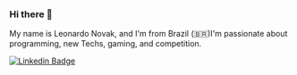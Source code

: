 ### Hi there 👋
My name is Leonardo Novak, and I'm from Brazil (🇧🇷)I'm passionate about programming, new Techs, gaming, and competition.

[![Linkedin Badge](https://img.shields.io/badge/-LinkedIn-blue?style=flat-square&logo=Linkedin&logoColor=white&link=https://www.linkedin.com/in/leonardo-n-2430b7109/)](https://www.linkedin.com/in/leonardo-n-2430b7109/)

